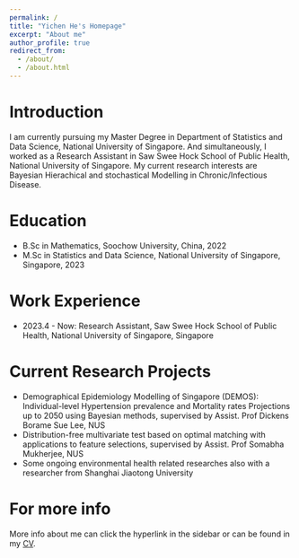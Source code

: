 ```yaml
---
permalink: /
title: "Yichen He's Homepage"
excerpt: "About me"
author_profile: true
redirect_from: 
  - /about/
  - /about.html
---
```


Introduction
======
I am currently pursuing my Master Degree in Department of Statistics and Data Science, National University of Singapore. And simultaneously, I worked as a Research Assistant in Saw Swee Hock School of Public Health, National University of Singapore. My current research interests are Bayesian Hierachical and stochastical Modelling in Chronic/Infectious Disease.

Education
======
* B.Sc in Mathematics, Soochow University, China, 2022
* M.Sc in Statistics and Data Science, National University of Singapore, Singapore, 2023

Work Experience
======
* 2023.4 - Now: Research Assistant, Saw Swee Hock School of Public Health, National University of Singapore, Singapore

Current Research Projects
======
* Demographical Epidemiology Modelling of Singapore (DEMOS): Individual-level Hypertension prevalence and Mortality rates Projections up to 2050 using Bayesian methods, supervised by Assist. Prof Dickens Borame Sue Lee, NUS
* Distribution-free multivariate test based on optimal matching with applications to feature selections, supervised by Assist. Prof Somabha Mukherjee, NUS
* Some ongoing environmental health related researches also with a researcher from Shanghai Jiaotong University

For more info
======
More info about me can click the hyperlink in the sidebar or can be found in my [CV](../assets/Curriculum_Vitae_YichenHe.pdf).
